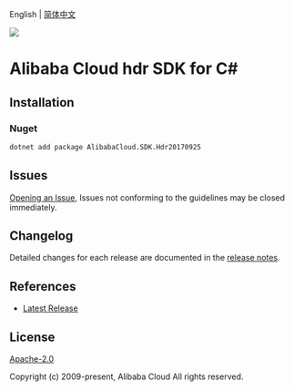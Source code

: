 English | [简体中文](README-CN.md)

![](https://aliyunsdk-pages.alicdn.com/icons/AlibabaCloud.svg)

# Alibaba Cloud hdr SDK for C#

## Installation

### Nuget

```bash
dotnet add package AlibabaCloud.SDK.Hdr20170925
```

## Issues

[Opening an Issue](https://github.com/aliyun/alibabacloud-csharp-sdk/issues/new), Issues not conforming to the guidelines may be closed immediately.

## Changelog

Detailed changes for each release are documented in the [release notes](./ChangeLog.md).

## References

* [Latest Release](https://github.com/aliyun/alibabacloud-csharp-sdk/)

## License

[Apache-2.0](http://www.apache.org/licenses/LICENSE-2.0)

Copyright (c) 2009-present, Alibaba Cloud All rights reserved.
